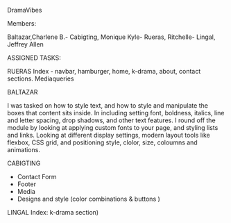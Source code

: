 DramaVibes

Members:

Baltazar,Charlene B.-
Cabigting, Monique Kyle-
Rueras, Ritchelle-
Lingal, Jeffrey Allen

ASSIGNED TASKS:

RUERAS
Index - navbar, hamburger, home, k-drama, about, contact sections.
Mediaqueries

BALTAZAR

I was tasked on how to style text, and how to style and manipulate the boxes that content sits inside.
In including setting font, boldness, italics, line and letter spacing, drop shadows, and other text features. 
I round off the module by looking at applying custom fonts to your page, and styling lists and links. 
Looking at different display settings, modern layout tools like flexbox, CSS grid, and positioning style, clolor, 
size, coloumns and animations.

CABIGTING

- Contact Form
- Footer
- Media
- Designs and style (color combinations & buttons )

LINGAL
Index: k-drama section)


